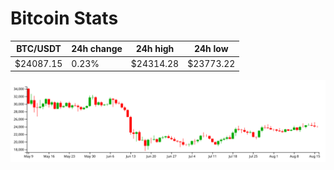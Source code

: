# Bitcoin Stats

BTC/USDT|24h change|24h high|24h low|
|---|---|---|---|
|$24087.15|0.23%|$24314.28|$23773.22|

<img src="./chart.svg">

